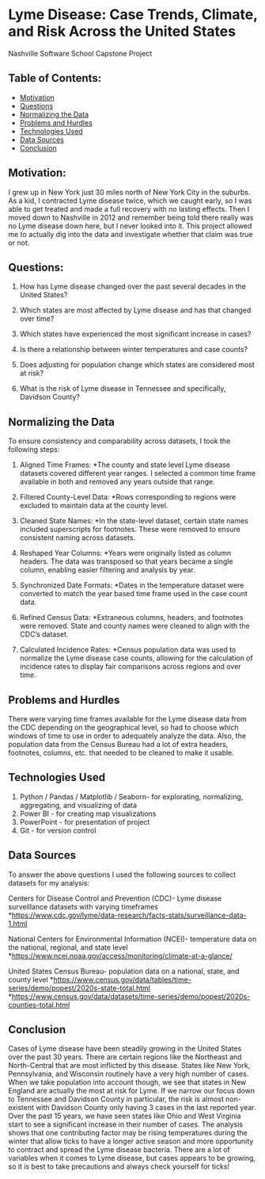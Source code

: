 # Lyme Disease: Case Trends, Climate, and Risk Across the United States
Nashville Software School Capstone Project




## Table of Contents:
* [Motivation](#motivation)
* [Questions](#questions)
* [Normalizing the Data](#normalizing-the-data)
* [Problems and Hurdles](#problems-and-hurdles)
* [Technologies Used](#technologies-used)
* [Data Sources](#data-sources)
* [Conclusion](#conclusion)



## Motivation:
I grew up in New York just 30 miles north of New York City in the suburbs. As a kid, I contracted Lyme disease twice, which we caught early, so I was able to get treated and made a full recovery with no lasting effects. Then I moved down to Nashville in 2012 and remember being told there really was no Lyme disease down here, but I never looked into it. This project allowed me to actually dig into the data and investigate whether that claim was true or not.


## Questions:
1.	How has Lyme disease changed over the past several decades in the United States?

2.	Which states are most affected by Lyme disease and has that changed over time?

3.	Which states have experienced the most significant increase in cases?

4.	Is there a relationship between winter temperatures and case counts?

5.	Does adjusting for population change which states are considered most at risk?

6.	What is the risk of Lyme disease in Tennessee and specifically, Davidson County?


## Normalizing the Data
To ensure consistency and comparability across datasets, I took the following steps:

1. Aligned Time Frames:
    *The county and state level Lyme disease datasets covered different year ranges. I selected a common time frame available in both and removed any years outside that range.

2. Filtered County-Level Data:
    *Rows corresponding to regions were excluded to maintain data at the county level.

3. Cleaned State Names:
    *In the state-level dataset, certain state names included superscripts for footnotes. These were removed to ensure consistent naming across datasets.

4. Reshaped Year Columns:
    *Years were originally listed as column headers. The data was transposed so that years became a single column, enabling easier filtering and analysis by year.

5. Synchronized Date Formats:
    *Dates in the temperature dataset were converted to match the year based time frame used in the case count data.

6. Refined Census Data:
    *Extraneous columns, headers, and footnotes were removed. State and county names were cleaned to align with the CDC’s dataset.

7. Calculated Incidence Rates:
    *Census population data was used to normalize the Lyme disease case counts, allowing for the calculation of incidence rates to display fair comparisons across regions and over time.



## Problems and Hurdles
There were varying time frames available for the Lyme disease data from the CDC depending on the geographical level, so had to choose which windows of time to use in order to adequately analyze the data. Also, the population data from the Census Bureau had a lot of extra headers, footnotes, columns, etc. that needed to be cleaned to make it usable.



## Technologies Used
1) Python / Pandas / Matplotlib / Seaborn- for explorating, normalizing, aggregating, and visualizing of data
2) Power BI - for creating map visualizations
3) PowerPoint - for presentation of project
4) Git - for version control

## Data Sources
To answer the above questions I used the following sources to collect datasets for my analysis:

Centers for Disease Control and Prevention (CDC)- Lyme disease surveillance datasets with varying timeframes
    *https://www.cdc.gov/lyme/data-research/facts-stats/surveillance-data-1.html	

National Centers for Environmental Information (NCEI)- temperature data on the national, regional, and state level
    *https://www.ncei.noaa.gov/access/monitoring/climate-at-a-glance/

United States Census Bureau- population data on a national, state, and county level
    *https://www.census.gov/data/tables/time-series/demo/popest/2020s-state-total.html	
    *https://www.census.gov/data/datasets/time-series/demo/popest/2020s-counties-total.html


## Conclusion
Cases of Lyme disease have been steadily growing in the United States over the past 30 years. There are certain regions like the Northeast and North-Central that are most inflicted by this disease. States like New York, Pennsylvania, and Wisconsin routinely have a very high number of cases. When we take population into account though, we see that states in New England are actually the most at risk for Lyme. If we narrow our focus down to Tennessee and Davidson County in particular, the risk is almost non-existent with Davidson County only having 3 cases in the last reported year. Over the past 15 years, we have seen states like Ohio and West Virginia start to see a significant increase in their number of cases. The analysis shows that one contributing factor may be rising temperatures during the winter that allow ticks to have a longer active season and more opportunity to contract and spread the Lyme disease bacteria. There are a lot of variables when it comes to Lyme disease, but cases appears to be growing, so it is best to take precautions and always check yourself for ticks!



